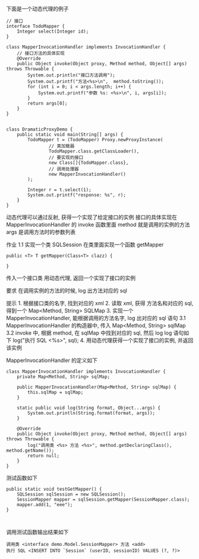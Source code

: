 下面是一个动态代理的例子

```
// 接口
interface TodoMapper {
    Integer select(Integer id);
}

class MapperInvocationHandler implements InvocationHandler {
    // 接口方法的具体实现
    @Override
    public Object invoke(Object proxy, Method method, Object[] args) throws Throwable {
        System.out.println("接口方法调用");
        System.out.printf("方法<%s>\n",  method.toString());
        for (int i = 0; i < args.length; i++) {
            System.out.printf("参数 %s: <%s>\n", i, args[i]);
        }
        return args[0];
    }
}


class DramaticProxyDemo {
    public static void main(String[] args) {
        TodoMapper t = (TodoMapper) Proxy.newProxyInstance(
                // 类加载器
                TodoMapper.class.getClassLoader(),
                // 要实现的接口
                new Class[]{TodoMapper.class},
                // 调用处理器
                new MapperInvocationHandler()
        );

        Integer r = t.select(1);
        System.out.printf("response: %s", r);
    }
}
```

动态代理可以通过反射, 获得一个实现了给定接口的实例
接口的具体实现在 MapperInvocationHandler 的 invoke 函数里面
method 就是调用的实例的方法
args 是调用方法时的参数列表


作业 1.1
实现一个类 SQLSession
在类里面实现一个函数  getMapper
```
public <T> T getMapper(Class<T> clazz) {

}
```

传入一个接口类
用动态代理, 返回一个实现了接口的实例

要求
在调用实例的方法的时候, log 出方法对应的 sql


提示
    1. 根据接口类的名字, 找到对应的 xml
    2. 读取 xml, 获得 方法名和对应的 sql, 得到一个 Map<Method, String> SQLMap
    3. 实现一个 MapperInvocationHandler,  能根据调用的方法名字, log 出对应的 sql 语句
        3.1 MapperInvocationHandler 的构造器中, 传入 Map<Method, String> sqlMap
        3.2 invoke 中, 根据 method, 在 sqlMap 中找到对应的 sql, 然后 log
            log 语句如下
            log("执行 SQL <%s>", sql);
    4. 用动态代理获得一个实现了接口的实例, 并返回该实例


MapperInvocationHandler 的定义如下

```
class MapperInvocationHandler implements InvocationHandler {
    private Map<Method, String> sqlMap;

    public MapperInvocationHandler(Map<Method, String> sqlMap) {
        this.sqlMap = sqlMap;
    }

    static public void log(String format, Object...args) {
        System.out.println(String.format(format, args));
    }

    @Override
    public Object invoke(Object proxy, Method method, Object[] args) throws Throwable {
        log("调用类 <%s> 方法 <%s>", method.getDeclaringClass(), method.getName());
        return null;
    }
}
``` 

测试函数如下

```
public static void testGetMapper() {
    SQLSession sqlSession = new SQLSession();
    SessionMapper mapper = sqlSession.getMapper(SessionMapper.class);
    mapper.add(1, "eee");
}



```

调用测试函数输出结果如下

```
调用类 <interface demo.Model.SessionMapper> 方法 <add>
执行 SQL <INSERT INTO `Session` (userID, sessionID) VALUES (?, ?)>
```





